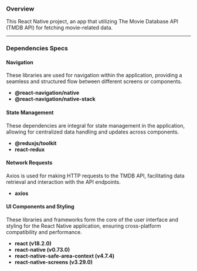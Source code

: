 ### Overview

This React Native project, an app that utilizing The Movie Database API (TMDB API) for fetching movie-related data.

---

### Dependencies Specs

#### Navigation

These libraries are used for navigation within the application, providing a seamless and structured flow between different screens or components.

- **@react-navigation/native**
- **@react-navigation/native-stack**

#### State Management

These dependencies are integral for state management in the application, allowing for centralized data handling and updates across components.

- **@reduxjs/toolkit**
- **react-redux**

#### Network Requests

Axios is used for making HTTP requests to the TMDB API, facilitating data retrieval and interaction with the API endpoints.

- **axios**

#### UI Components and Styling

These libraries and frameworks form the core of the user interface and styling for the React Native application, ensuring cross-platform compatibility and performance.

- **react (v18.2.0)**
- **react-native (v0.73.0)**
- **react-native-safe-area-context (v4.7.4)**
- **react-native-screens (v3.29.0)**
